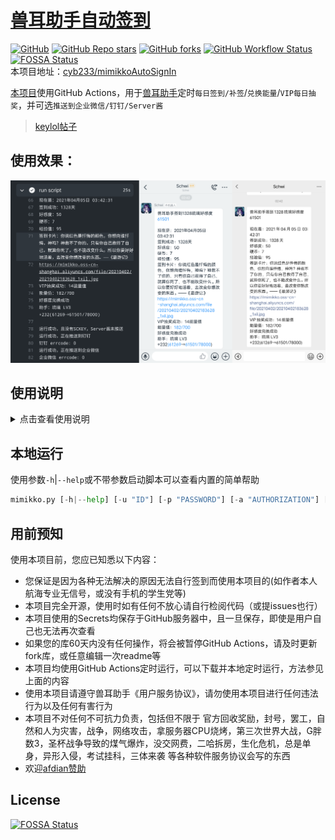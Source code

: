 # [兽耳助手自动签到](https://github.com/cyb233/mimikkoAutoSignIn)  
[![GitHub](https://img.shields.io/github/license/cyb233/mimikkoAutoSignIn)](https://github.com/cyb233/mimikkoAutoSignIn/blob/master/LICENSE)
[![GitHub Repo stars](https://img.shields.io/github/stars/cyb233/mimikkoAutoSignIn?style=flat)](https://github.com/cyb233/mimikkoAutoSignIn)
[![GitHub forks](https://img.shields.io/github/forks/cyb233/mimikkoAutoSignIn?style=flat)](https://github.com/cyb233/mimikkoAutoSignIn)
[![GitHub Workflow Status](https://img.shields.io/github/workflow/status/cyb233/mimikkoAutoSignIn/CI)](https://github.com/cyb233/mimikkoAutoSignIn/actions)
[![FOSSA Status](https://app.fossa.com/api/projects/git%2Bgithub.com%2Fcyb233%2FmimikkoAutoSignIn.svg?type=shield)](https://app.fossa.com/projects/git%2Bgithub.com%2Fcyb233%2FmimikkoAutoSignIn?ref=badge_shield)  
本项目地址：[cyb233/mimikkoAutoSignIn](https://github.com/cyb233/mimikkoAutoSignIn)  
  
[本项目](https://github.com/cyb233/mimikkoAutoSignIn)使用GitHub Actions，用于[兽耳助手](https://www.mimikko.cn/)定时`每日签到/补签`/`兑换能量`/`VIP每日抽奖`，并可选`推送到企业微信/钉钉/Server酱`  
  
>[keylol帖子](https://keylol.com/t675496-1-1)  
## 使用效果：  
![result](/pic/result.png)  
 
  
## 使用说明  
<details markdown='1'><summary>点击查看使用说明</summary>  
  
> 除了本人写的以下教程，也可以去看由[@Amcc1860](https://github.com/Amcc1860)编写的[保姆级教程](https://github.com/cyb233/mimikkoAutoSignIn/issues/4)  
#### 1. 先fork[本项目](https://github.com/cyb233/mimikkoAutoSignIn)  
> 打开[本项目](https://github.com/cyb233/mimikkoAutoSignIn)，并点击如图fork按钮  
> ![fork](/pic/fork.png)  
  
#### 2. 在设置中创建action secrets：  
  
> |secret名称|必要条件|说明|  
> |-----|-----|-----|  
> |`ID`,  `PASSWORD`|`AUTHORIZATION`不存在时|登录账号(邮箱或手机号)和登录密码(优先使用此登录方式，参见注1)|  
> |`AUTHORIZATION`|`ID`,  `PASSWORD`不存在时|验证账号用，可由抓包获取(参见注2)|  
> |`ENERGY`|非必要|ENERGY参数用于签到及兑换能量，使用的code值为助手代码，下张表是已知的code值|
> |`RESIGN`|非必要|补签最近x天，可选数字1~7|  
> |`SCKEY`|非必要|server酱推送密钥，详见步骤5|  
> |`DDTOKEN`,  `DDSECRET`|非必要|钉钉推送，钉钉机器人`token`和安全设置`加签`的`secret`，可参考步骤5微信推送及[钉钉API文档](https://developers.dingtalk.com/document/app/custom-robot-access#topic-2026027)|  
> |`wxAgentId`,  `wxSecret`,  `wxCompanyId`|非必要|企业微信推送，可参考[server酱Turbo版说明](https://sct.ftqq.com)|  
> - 注1：建议使用ID密码登录，无技术要求，但每次执行可能会将其他设备挤下线  
> - 注2：AUTHORIZATION值为抓包获取，需要会使用抓包软件，但不会影响其他设备，新的登录会使旧的AUTHORIZATION失效  
  
> |code|ServantName|  
> |-----|-----|  
> |不设/不填|缺省值：梦梦奈|  
> |`nonona`|诺诺纳|  
> |`momona`|梦梦奈|  
> |`ariana`|爱莉安娜|  
> |`miruku`|米璐库|  
> |`nemuri`|奈姆利|  
> |`ruri`|琉璃|  
> |`alpha0`|阿尔法零|  
> |`miruku2`|米露可|  
> |`ulrica`|优莉卡|  
> |`giwa`|羲和|  
> |`maya`|摩耶|  
> - 注意：本项目不会完全及时地检查code可用性，如出现新助手而本表未更新，或助手code变更，可自行抓取code值；由于随意输入错误助手code所可能导致的问题，本项目不负任何责任  
  
> 如图`setting`→`secrets`→`new repository secret`  
> ![secrets](/pic/secrets.jpg)  
  
#### 3. 在actions中开启  
> - **请勿滥用GitHub Actions！**  
> - **如果您的库60天内没有任何操作，将会被暂停GitHub Actions，请及时更新fork库，或任意编辑一次readme等**  
> - 如图点击`I understand my workflows, go ahead and enable them`，并手动执行一次  
> ![actions](/pic/actions.jpg)  
> ![run](https://user-images.githubusercontent.com/35195193/104328725-13405200-5527-11eb-8540-c804a6d1142e.png)  
  
#### 4. 修改自动运行时间：  
> - 打开`mimikkoAutoSignIn/.github/workflows/auto_sign_in.yml`  
> - 在`第12行`修改`cron表达式`，默认北京时间每天凌晨`3:30`执行  
> - cron表达式怎么改？请去看[GitHub官方文档](https://docs.github.com/cn/actions/reference/workflow-syntax-for-github-actions#onschedule)  
  
#### 5. (可选)使用server酱推送：  
> ### 注意：  
> [升级说明](http://sc.ftqq.com/9.version)  
> [因为微信发布公告将在4月底下线模板消息，Server酱开发了以企业微信为主的多通道新版（ Turbo版 sct.ftqq.com ）。旧版将在4月后下线，请尽快完成配置的更新。](http://sc.ftqq.com/9.version)  
> [点击查看更多详情](http://sc.ftqq.com/9.version)  
>> 注：Turbo版免费用户每天可发送10条消息，且消息会被折叠  
> - 在server酱官网 [sct.ftqq.com](http://sct.ftqq.com/) 登录并复制`SCKEY`  
> - 在设置中创建名为`SCKEY`的action secrets  
> ![SCKEY](/pic/Screenshot_2021_0109_222138.png)  
</details>  
  
## 本地运行  
使用参数`-h`|`--help`或不带参数启动脚本可以查看内置的简单帮助  
```python
mimikko.py [-h|--help] [-u "ID"] [-p "PASSWORD"] [-a "AUTHORIZATION"] [-e "ENERGY"] [-r "RESIGN"] [-s "SCKEY"] [-d "DDTOKEN"] [-c "DDSECRET"] [-i "wxCompanyId"] [-x "wxSecret"] [-w "wxAgentId"]
```
  
## 用前预知  
使用本项目前，您应已知悉以下内容：  
- 您保证是因为各种无法解决的原因无法自行签到而使用本项目的(如作者本人航海专业无信号，或没有手机的学生党等)  
- 本项目完全开源，使用时如有任何不放心请自行检阅代码（或提issues也行）  
- 本项目使用的Secrets均保存于GitHub服务器中，且一旦保存，即使是用户自己也无法再次查看  
- 如果您的库60天内没有任何操作，将会被暂停GitHub Actions，请及时更新fork库，或任意编辑一次readme等  
- 本项目均使用GitHub Actions定时运行，可以下载并本地定时运行，方法参见上面的内容  
- 使用本项目请遵守兽耳助手《用户服务协议》，请勿使用本项目进行任何违法行为以及任何有害行为  
- 本项目不对任何不可抗力负责，包括但不限于 官方回收奖励，封号，罢工，自然和人为灾害，战争，网络攻击，拿服务器CPU烧烤，第三次世界大战，G胖数3，圣杯战争导致的煤气爆炸，没交网费，二哈拆房，生化危机，总是单身，异形入侵，考试挂科，三体来袭 等各种软件服务协议会写的东西  
- 欢迎[afdian赞助](https://afdian.net/@Schwi)  


## License
[![FOSSA Status](https://app.fossa.com/api/projects/git%2Bgithub.com%2Fcyb233%2FmimikkoAutoSignIn.svg?type=large)](https://app.fossa.com/projects/git%2Bgithub.com%2Fcyb233%2FmimikkoAutoSignIn?ref=badge_large)
